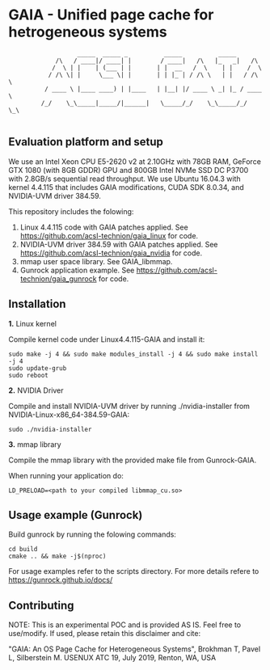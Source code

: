 # GAIA - Unified page cache for hetrogeneous systems

```
                   _____  _____ _          _____          _____          
             /\   / ____|/ ____| |        / ____|   /\   |_   _|   /\    
            /  \ | |    | (___ | |       | |  __   /  \    | |    /  \   
           / /\ \| |     \___ \| |       | | |_ | / /\ \   | |   / /\ \  
          / ____ \ |____ ____) | |____   | |__| |/ ____ \ _| |_ / ____ \ 
         /_/    \_\_____|_____/|______|   \_____/_/    \_\_____/_/    \_\
                             
```                      

## Evaluation platform and setup

We use an Intel Xeon CPU E5-2620 v2 at 2.10GHz with 78GB RAM, GeForce GTX 1080 (with 8GB GDDR)
GPU and 800GB Intel NVMe SSD DC P3700 with 2.8GB/s sequential read throughput. We use Ubuntu 16.04.3 with kernel 4.4.115 that includes GAIA modifications, CUDA SDK 8.0.34, and NVIDIA-UVM driver 384.59.

This repository includes the folowing:
1. Linux 4.4.115 code with GAIA patches applied. See https://github.com/acsl-technion/gaia_linux for code.
2. NVIDIA-UVM driver 384.59 with GAIA patches applied. See https://github.com/acsl-technion/gaia_nvidia for code.  
3. mmap user space library. See GAIA_libmmap.
4. Gunrock application example. See https://github.com/acsl-technion/gaia_gunrock for code.


## Installation

**1.** Linux kernel

Compile kernel code under Linux4.4.115-GAIA and install it:

```
sudo make -j 4 && sudo make modules_install -j 4 && sudo make install -j 4 
sudo update-grub 
sudo reboot 
```


**2.** NVIDIA Driver

Compile and install NVIDIA-UVM driver by running ./nvidia-installer from NVIDIA-Linux-x86_64-384.59-GAIA:
```
sudo ./nvidia-installer
```



**3.** mmap library

Compile the mmap library with the provided make file from Gunrock-GAIA.


When running your application do:
```
LD_PRELOAD=<path to your compiled libmmap_cu.so>
```


## Usage example (Gunrock)
Build gunrock by running the folowing commands:

```
cd build
cmake .. && make -j$(nproc)
```

For usage examples refer to the scripts directory.
For more details refere to https://gunrock.github.io/docs/

## Contributing
NOTE: This is an experimental POC and is provided AS IS. Feel free to use/modify. If used, please retain this disclaimer and cite:

"GAIA: An OS Page Cache for Heterogeneous Systems", 
Brokhman T, Pavel L, Silberstein M. 
USENUX ATC 19, July 2019, Renton, WA, USA

